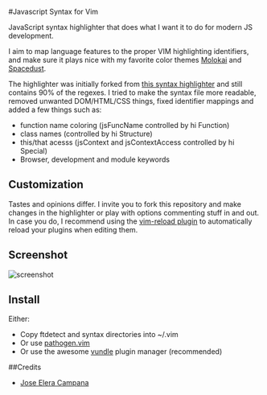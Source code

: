 #Javascript Syntax for Vim

JavaScript syntax highlighter that does what I want it to do for modern JS development.

I aim to map language features to the proper VIM highlighting identifiers, and make sure it plays nice with my favorite color themes [Molokai](https://github.com/mrtazz/molokai.vim) and [Spacedust](http://github.com/marcelbeumer/spacedust.vim).

The highlighter was initially forked from [this syntax highlighter](https://github.com/jelera/vim-javascript-syntax) and still contains 90% of the regexes. I tried to make the syntax file more readable, removed unwanted DOM/HTML/CSS things, fixed identifier mappings and added a few things such as:

- function name coloring (jsFuncName controlled by hi Function)
- class names (controlled by hi Structure)
- this/that acesss (jsContext and jsContextAccess controlled by hi Special)
- Browser, development and module keywords


Customization
-------------

Tastes and opinions differ. I invite you to fork this repository and make changes in the highlighter or play with options commenting stuff in and out. In case you do, I recommend using the [vim-reload plugin](https://github.com/xolox/vim-reload) to automatically reload your plugins when editing them.

Screenshot
----------

![screenshot](https://raw.github.com/marcelbeumer/javascript-syntax.vim/master/screenshots/syntaxspacedust.png)

Install
-------

Either:

- Copy ftdetect and syntax directories into ~/.vim
- Or use [pathogen.vim](http://www.vim.org/scripts/script.php?script_id=2332)
- Or use the awesome [vundle](https://github.com/gmarik/vundle) plugin manager (recommended)

##Credits

- [Jose Elera Campana](https://github.com/jelera)

